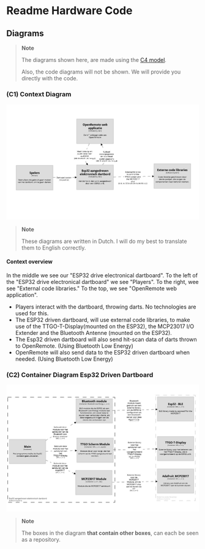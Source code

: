 # Readme  Hardware Code

## Diagrams

>**Note**
>
> The diagrams shown here, are made using the [C4 model](https://c4model.com/).
> 
> Also, the code diagrams will not be shown. We will provide you directly with the code.

### (C1) Context Diagram
![Context diagram for the ESP32 driven dartboard](./Images/ContextDiagram.JPG)
>**Note**
>
>These diagrams are written in Dutch. I will do my best to translate them to English correctly.

#### Context overview
In the middle we see our "ESP32 drive electronical dartboard". To the left of the "ESP32 drive electronical dartboard" we see "Players". To the right, wee see "External code libraries." To the top, we see "OpenRemote web application".

* Players interact with the dartboard, throwing darts. No technologies are used for this.
* The ESP32 driven dartboard, will use external code libraries, to make use of the TTGO-T-Display(mounted on the ESP32), the MCP23017 I/O Extender and the Bluetooth Antenne (mounted on the ESP32).
* The Esp32 driven dartboard will also send hit-scan data of darts thrown to OpenRemote. (Using Bluetooth Low Energy)
* OpenRemote will also send data to the ESP32 driven dartboard when needed. (Using Bluetooth Low Energy)

### (C2) Container Diagram Esp32 Driven Dartboard
![Container diagram for the ESP32 Driven Dartboard](./Images/ContainerDiagramEsp32.JPG)
>**Note**
>
>The boxes in the diagram **that contain other boxes**, can each be seen as a repository.

